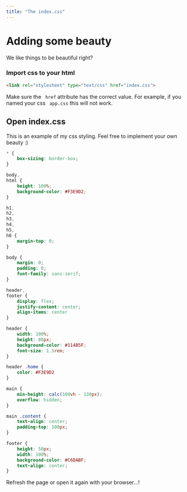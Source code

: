 ```yaml
---
title: "The index.css"
---
```


# Adding some beauty

We like things to be beautiful right?

### Import css to your html

```html
<link rel="stylesheet" type="text/css" href="index.css">
```

Make sure the ``` href``` attribute has the correct value.
For example, if you named your css ``` app.css``` this will not work.


## Open index.css

This is an example of my css styling. Feel free to implement your own beauty :)

```css
* {
    box-sizing: border-box;
}

body,
html {
    height: 100%;
    background-color: #F3E9D2;
}

h1,
h2,
h3,
h4,
h5,
h6 {
    margin-top: 0;
}

body {
    margin: 0;
    padding: 0;
    font-family: sans-serif;
}

header,
footer {
    display: flex;
    justify-content: center;
    align-items: center
}

header {
    width: 100%;
    height: 80px;
    background-color: #114B5F;
    font-size: 1.5rem;
}

header .home {
    color: #F3E9D2
}

main {
    min-height: calc(100vh - 130px);
    overflow: hidden;
}

main .content {
    text-align: center;
    padding-top: 100px;
}

footer {
    height: 50px;
    width: 100%;
    background-color: #C6DABF;
    text-align: center;
}

```

Refresh the page or open it again with your browser...! 
